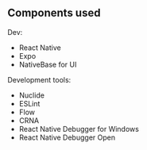 ## Components used

Dev:
* React Native
* Expo
* NativeBase for UI

Development tools:
* Nuclide
* ESLint
* Flow
* CRNA
* React Native Debugger for Windows
* React Native Debugger Open